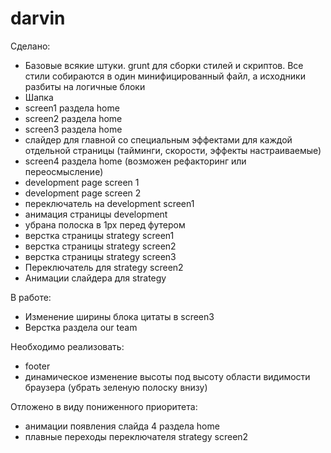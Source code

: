 darvin
======

Сделано:
- Базовые всякие штуки. grunt для сборки стилей и скриптов. Все стили собираются в один минифицированный файл, а исходники разбиты на логичные блоки
- Шапка
- screen1 раздела home
- screen2 раздела home
- screen3 раздела home
- слайдер для главной со специальным эффектами для каждой отдельной страницы (тайминги, скорости, эффекты настраиваемые)
- screen4 раздела home (возможен рефакторинг или переосмысление)
- development page screen 1
- development page screen 2
- переключатель на development screen1
- анимация страницы development
- убрана полоска в 1px перед футером
- верстка страницы strategy screen1
- верстка страницы strategy screen2
- верстка страницы strategy screen3
- Переключатель для strategy screen2
- Анимации слайдера для strategy

В работе:
- Изменение ширины блока цитаты в screen3
- Верстка раздела our team


Необходимо реализовать:
- footer
- динамическое изменение высоты под высоту области видимости браузера (убрать зеленую полоску внизу)

Отложено в виду пониженного приоритета:
- анимации появления слайда 4 раздела home
- плавные переходы переключателя strategy screen2
